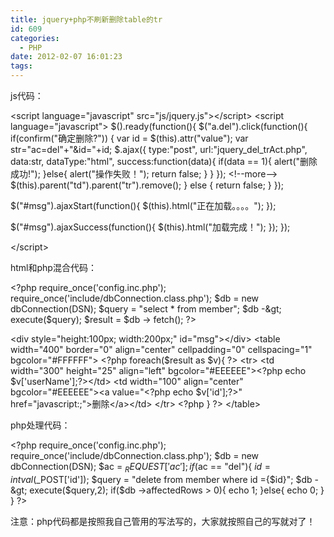 ```yaml
---
title: jquery+php不刷新删除table的tr
id: 609
categories:
  - PHP
date: 2012-02-07 16:01:23
tags:
---
```


js代码：

&lt;script language="javascript" src="js/jquery.js"&gt;&lt;/script&gt;
&lt;script language="javascript"&gt;
$().ready(function(){
$("a.del").click(function(){
if(confirm("确定删除?"))
{
var id = $(this).attr("value");
var str="ac=del"+"&amp;id="+id;
$.ajax({
type:"post",
url:"jquery_del_trAct.php",
data:str,
dataType:"html",
success:function(data){
if(data == 1){
alert("删除成功!");
}else{
alert("操作失败！");
return false;
}
}
}); &lt;!--more--&gt;
$(this).parent("td").parent("tr").remove();
}
else
{
return false;
}
});

$("#msg").ajaxStart(function(){
$(this).html("正在加载。。。。");
});<!--more-->

$("#msg").ajaxSuccess(function(){
$(this).html("加载完成！");
});
});

&lt;/script&gt;

html和php混合代码：

&lt;?php
require_once('config.inc.php');
require_once('include/dbConnection.class.php');
$db = new dbConnection(DSN);
$query = "select * from member";
$db -&gt; execute($query);
$result = $db -&gt; fetch();
?&gt;

&lt;div style="height:100px; width:200px;" id="msg"&gt;&lt;/div&gt;
&lt;table width="400" border="0" align="center" cellpadding="0" cellspacing="1" bgcolor="#FFFFFF"&gt;
&lt;?php
foreach($result as $v){
?&gt;
&lt;tr&gt;
&lt;td width="300" height="25" align="left" bgcolor="#EEEEEE"&gt;&lt;?php echo $v['userName'];?&gt;&lt;/td&gt;
&lt;td width="100" align="center" bgcolor="#EEEEEE"&gt;&lt;a value="&lt;?php echo $v['id'];?&gt;" href="javascript:;"&gt;删除&lt;/a&gt;&lt;/td&gt;
&lt;/tr&gt;
&lt;?php
}
?&gt;
&lt;/table&gt;

php处理代码：

&lt;?php
require_once('config.inc.php');
require_once('include/dbConnection.class.php');
$db = new dbConnection(DSN);
$ac = $_REQUEST['ac'];
if($ac == "del"){
$id = intval($_POST['id']);
$query = "delete from member where id ={$id}";
$db -&gt; execute($query,2);
if($db -&gt;affectedRows &gt; 0){
echo 1;
}else{
echo 0;
}
}
?&gt;

注意：php代码都是按照我自己管用的写法写的，大家就按照自己的写就对了！